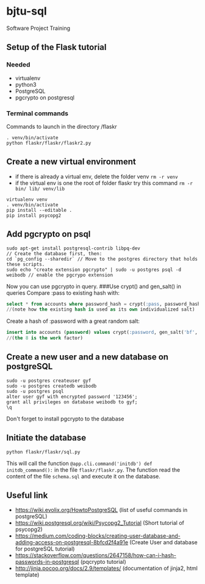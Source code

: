 # bjtu-sql
Software Project Training
## Setup of the Flask tutorial
### Needed
* virtualenv
* python3
* PostgreSQL
* pgcrypto on postgresql

### Terminal commands
Commands to launch in the directory /flaskr
``` Shell Session
. venv/bin/activate
python flaskr/flaskr/flaskr2.py
```

## Create a new virtual environment
* if there is already a virtual env, delete the folder venv ```rm -r venv```
* if the virtual env is one the root of folder flaskr try this command ```rm -r bin/ lib/ venv/lib```
``` Shell Session
virtualenv venv
. venv/bin/activate
pip install --editable .
pip install psycopg2
```

## Add pgcrypto on psql
``` Shell Session
sudo apt-get install postgresql-contrib libpq-dev
// Create the database first, then:
cd `pg_config --sharedir` // Move to the postgres directory that holds these scripts.
sudo echo "create extension pgcrypto" | sudo -u postgres psql -d weibodb // enable the pgcrypo extension
```
Now you can use pgcrypto in query.
###Use crypt() and gen_salt() in queries
Compare :pass to existing hash with:
``` SQL Session
select * from accounts where password_hash = crypt(:pass, password_hash);
//(note how the existing hash is used as its own individualized salt)
```
Create a hash of :password with a great random salt:
``` SQL Session
insert into accounts (password) values crypt(:password, gen_salt('bf', 8));
//(the 8 is the work factor)
```
## Create a new user and a new database on postgreSQL
``` Shell Session
sudo -u postgres createuser gyf
sudo -u postgres createdb weibodb
sudo -u postgres psql
alter user gyf with encrypted password '123456';
grant all privileges on database weibodb to gyf;
\q
```
Don't forget to install pgcrypto to the database
## Initiate the database
``` Shell Session
python flaskr/flaskr/sql.py
```
This will call the function `@app.cli.command('initdb') def initdb_command():` in the file `flaskr/flaskr.py`.
The function read the content of the file `schema.sql` and execute it on the database.
## Useful link
* https://wiki.evolix.org/HowtoPostgreSQL (list of useful commands in postgreSQL)
* https://wiki.postgresql.org/wiki/Psycopg2_Tutorial (Short tutorial of psycopg2)
* https://medium.com/coding-blocks/creating-user-database-and-adding-access-on-postgresql-8bfcd2f4a91e (Create User and database for postgreSQL tutorial)
* https://stackoverflow.com/questions/2647158/how-can-i-hash-passwords-in-postgresql (pqcrypto tutorial)
* http://jinja.pocoo.org/docs/2.9/templates/ (documentation of jinja2, html template)
